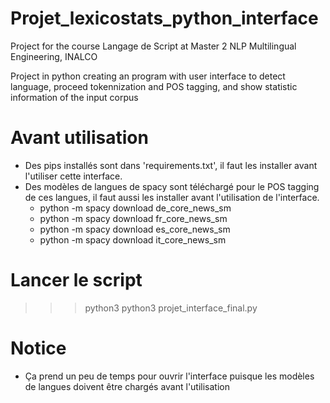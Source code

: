 # Projet_lexicostats_python_interface
Project for the course Langage de Script at Master 2 NLP Multilingual Engineering, INALCO

Project in python creating an program with user interface to detect language, proceed tokennization and POS tagging, and show statistic information of the input corpus 
# Avant utilisation
- Des pips installés sont dans 'requirements.txt', il faut les installer avant l'utiliser cette interface.
- Des modèles de langues de spacy sont téléchargé pour le POS tagging de ces langues, il faut aussi les installer avant l'utilisation de l'interface.
  - python -m spacy download de_core_news_sm
  - python -m spacy download fr_core_news_sm
  - python -m spacy download es_core_news_sm
  - python -m spacy download it_core_news_sm

# Lancer le script
>>> python3 python3 projet_interface_final.py
# Notice
- Ça prend un peu de temps pour ouvrir l'interface puisque les modèles de langues doivent être chargés avant l'utilisation

